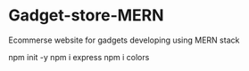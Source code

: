 # Gadget-store-MERN

Ecommerse website for gadgets developing using MERN stack

npm init -y
npm i express
npm i colors
